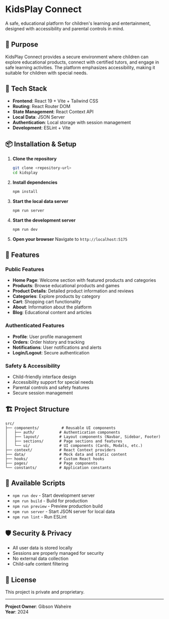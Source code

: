 # KidsPlay Connect

A safe, educational platform for children's learning and entertainment, designed with accessibility and parental controls in mind.

## 🎯 Purpose

KidsPlay Connect provides a secure environment where children can explore educational products, connect with certified tutors, and engage in safe learning activities. The platform emphasizes accessibility, making it suitable for children with special needs.

## 🚀 Tech Stack

- **Frontend**: React 19 + Vite + Tailwind CSS
- **Routing**: React Router DOM
- **State Management**: React Context API
- **Local Data**: JSON Server
- **Authentication**: Local storage with session management
- **Development**: ESLint + Vite

## 📦 Installation & Setup

1. **Clone the repository**
   ```bash
   git clone <repository-url>
   cd kidsplay
   ```

2. **Install dependencies**
   ```bash
   npm install
   ```

3. **Start the local data server**
   ```bash
   npm run server
   ```

4. **Start the development server**
   ```bash
   npm run dev
   ```

5. **Open your browser**
   Navigate to `http://localhost:5175`

## 🎨 Features

### Public Features
- **Home Page**: Welcome section with featured products and categories
- **Products**: Browse educational products and games
- **Product Details**: Detailed product information and reviews
- **Categories**: Explore products by category
- **Cart**: Shopping cart functionality
- **About**: Information about the platform
- **Blog**: Educational content and articles

### Authenticated Features
- **Profile**: User profile management
- **Orders**: Order history and tracking
- **Notifications**: User notifications and alerts
- **Login/Logout**: Secure authentication

### Safety & Accessibility
- Child-friendly interface design
- Accessibility support for special needs
- Parental controls and safety features
- Secure session management

## 🏗️ Project Structure

```
src/
├── components/          # Reusable UI components
│   ├── auth/           # Authentication components
│   ├── layout/         # Layout components (Navbar, Sidebar, Footer)
│   ├── sections/       # Page sections and features
│   └── ui/             # UI components (Cards, Modals, etc.)
├── context/            # React Context providers
├── data/               # Mock data and static content
├── hooks/              # Custom React hooks
├── pages/              # Page components
└── constants/          # Application constants
```

## 🔧 Available Scripts

- `npm run dev` - Start development server
- `npm run build` - Build for production
- `npm run preview` - Preview production build
- `npm run server` - Start JSON server for local data
- `npm run lint` - Run ESLint

## 🛡️ Security & Privacy

- All user data is stored locally
- Sessions are properly managed for security
- No external data collection
- Child-safe content filtering

## 📄 License

This project is private and proprietary.

---

**Project Owner**: Gibson Waheire  
**Year**: 2024